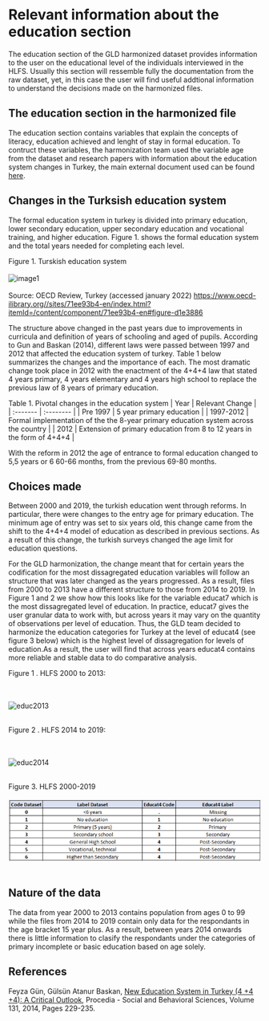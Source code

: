 
# Relevant information about the education section

The education section of the GLD harmonized dataset provides information to the user on the educational level of the individuals interviewed in the HLFS. Usually this section will ressemble fully the documentation from the raw dataset, yet, in this case the user will find useful addtional information to understand the decisions made on the harmonized files.

## The education section in the harmonized file

The education section contains variables that explain the concepts of literacy, education achieved and lenght of stay in formal education. To contruct these variables, the harmonization team used the variable age from the dataset and research papers with information about the education system changes in Turkey, the main external document used can be found [here](Utilities/education_paper.pdf). 

## Changes in the Turksish education system

The formal education system in turkey is divided into primary education, lower secondary education, upper secondary education and vocational training, and  higher education. Figure 1. shows the formal education system and the total years needed for completing each level. 

Figure 1. Turskish education system
<br></br>
![image1](Utilities/image1.png)
<br></br>
Source: OECD Review, Turkey (accessed january 2022) https://www.oecd-ilibrary.org//sites/71ee93b4-en/index.html?itemId=/content/component/71ee93b4-en#figure-d1e3886


The structure above changed in the past years due to improvements in curricula and definition of years of schooling and aged of pupils. According to Gun and Baskan (2014), different laws were passed between 1997 and 2012 that affected the education system of turkey. Table 1 below summarizes the changes and the importance of each. The most dramatic change took place in 2012 with the enactment of the 4+4+4 law that stated 4 years primary, 4 years elementary and 4 years high school to replace the previous law of 8 years of primary education.

Table 1. Pivotal changes in the education system
| Year	    | Relevant Change	                                                                        |
| :-------	| :--------	 	                                                                            |
| Pre 1997	| 5 year primary education                                                                |
| 1997-2012	| Formal implementation of the the 8-year primary education system across the country	    |
| 2012	    | Extension of primary education from 8 to 12 years in the form of 4+4+4                  |

With the reform in 2012 the age of entrance to formal education changed to 5,5 years or 6 60-66 months, from the previous 69-80 months.

## Choices made

Between 2000 and 2019, the turkish education went through reforms. In particular, there were changes to the entry age for primary education. The minimum age of entry was set to six years old, this change came from the shift to the 4+4+4 model of education as described in previous sections. As a result of this change, the turkish surveys changed the age limit for education questions.

For the GLD harmonization, the change meant that for certain years the codification for the most dissagregated education variables will follow an structure that was later changed as the years progressed.  As a result, files from 2000 to 2013 have a different structure to those from 2014 to 2019. In Figure 1 and 2 we show how this looks like for the variable educat7 which is the most dissagregated level of education. In practice, educat7 gives the user granular data to work with, but across years it may vary on the quantity of observations per level of education. Thus, the GLD team decided to harmonize the education categories for Turkey at the level of educat4 (see figure 3 below) which is the highest level of dissagregation for levels of education.As a result, the user will find that across years educat4 contains more reliable and stable data to do comparative analysis.

Figure 1 . HLFS 2000 to 2013:

<br></br>
![educ2013](Utilities/educ_2013.png)
<br></br>

Figure 2 . HLFS 2014 to 2019:

<br></br>
![educ2014](Utilities/educ_2014.png)
<br></br>

Figure 3. HLFS 2000-2019
<br></br>
![educ2000](Utilities/education_2000.PNG)
<br></br>

## Nature of the data

The data from year 2000 to 2013 contains population from ages 0 to 99 while the files from 2014 to 2019 contain only data for the respondants in the age bracket 15 year plus. As a result, between years 2014 onwards there is little information to clasify the respondants under the categories of primary incomplete or basic education based on age solely. 

## References

Feyza Gün, Gülsün Atanur Baskan,
[New Education System in Turkey (4 +4 +4): A Critical Outlook](Utilities/New_Ed_System_Turkey.pdf),
Procedia - Social and Behavioral Sciences,
Volume 131,
2014,
Pages 229-235.
